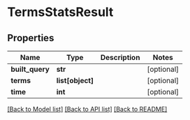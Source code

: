 # TermsStatsResult

## Properties
Name | Type | Description | Notes
------------ | ------------- | ------------- | -------------
**built_query** | **str** |  | [optional] 
**terms** | **list[object]** |  | [optional] 
**time** | **int** |  | [optional] 

[[Back to Model list]](../README.md#documentation-for-models) [[Back to API list]](../README.md#documentation-for-api-endpoints) [[Back to README]](../README.md)


